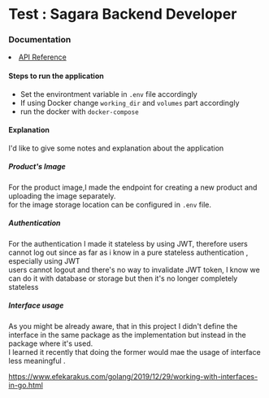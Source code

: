 <h1>Test : Sagara Backend Developer </h1>

<h3>Documentation</h3>

<li><a href='https://documenter.getpostman.com/view/3324866/UV5RnLgi'>API Reference</a></li>


<h4>Steps to run the application</h4>
<ul>
  <li>Set the environtment variable in <code>.env</code> file accordingly </li>
  <li>If using Docker change <code>working_dir</code> and <code>volumes</code> part accordingly </li>
  <li>run the docker with <code>docker-compose</code> </li>
</ul>

<h4>Explanation</h4>

I'd like to give some notes and explanation about the application

<h5>Product's Image</h5>

For the product image,I made the endpoint for creating a new product and uploading the image separately.<br>
for the image storage location can be configured in <code>.env</code> file.

<h5>Authentication</h5>

For the authentication I made it stateless by using JWT, therefore users cannot log out since as far as i know in a pure stateless authentication , especially using JWT<br>
users cannot logout and there's no way to invalidate JWT token, I know we can do it with database or storage but then it's no longer completely stateless

<h5>Interface usage</h5>

As you might be already aware, that in this project I didn't define the interface in the same package as the implementation but instead in the package where it's used. <br>
I learned it recently that doing the former would mae the usage of interface less meaningful . 

https://www.efekarakus.com/golang/2019/12/29/working-with-interfaces-in-go.html













